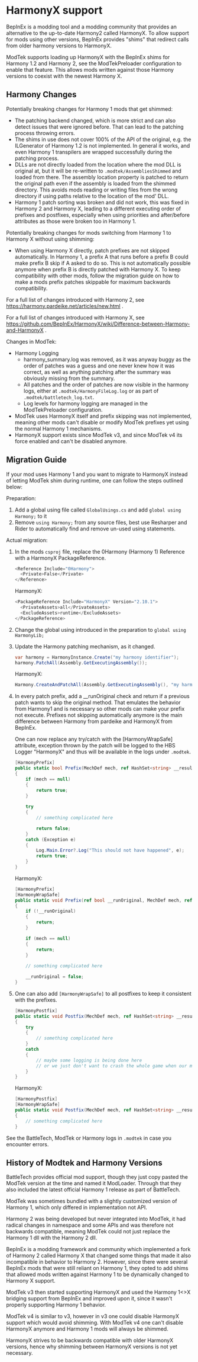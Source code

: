# HarmonyX support

BepInEx is a modding tool and a modding community that provides an alternative to the up-to-date Harmony2 called HarmonyX.
To allow support for mods using other versions, BepInEx provides "shims" that redirect calls from older harmony versions to HarmonyX.

ModTek supports loading up HarmonyX with the BepInEx shims for Harmony 1.2 and Harmony 2, see the ModTekPreloader configuration to enable that feature.
This allows mods written against those Harmony versions to coexist with the newest Harmony X.

## Harmony Changes

Potentially breaking changes for Harmony 1 mods that get shimmed:
- The patching backend changed, which is more strict and can also detect issues that were ignored before. That can lead to the patching process throwing errors.
- The shims in use does not cover 100% of the API of the original, e.g. the ILGenerator of Harmony 1.2 is not implemented. In general it works, and even Harmony 1 transpilers are wrapped successfully during the patching process.
- DLLs are not directly loaded from the location where the mod DLL is original at, but it will be re-written to `.modtek/AssembliesShimmed` and loaded from there. The assembly location property is patched to return the original path even if the assembly is loaded from the shimmed directory. This avoids mods reading or writing files from the wrong directory if using paths relative to the location of the mod' DLL.
- Harmony 1 patch sorting was broken and did not work, this was fixed in Harmony 2 and Harmony X, leading to a different executing order of prefixes and postfixes, especially when using priorities and after/before attributes as those were broken too in Harmony 1.

Potentially breaking changes for mods switching from Harmony 1 to Harmony X without using shimming:
- When using Harmony X directly, patch prefixes are not skipped automatically. In Harmony 1, a prefix A that runs before a prefix B could make prefix B skip if A asked to do so. This is not automatically possible anymore when prefix B is directly patched with Harmony X. To keep compatibility with other mods, follow the migration guide on how to make a mods prefix patches skippable for maximum backwards compatibility.

For a full list of changes introduced with Harmony 2, see https://harmony.pardeike.net/articles/new.html .

For a full list of changes introduced with Harmony X, see https://github.com/BepInEx/HarmonyX/wiki/Difference-between-Harmony-and-HarmonyX .

Changes in ModTek:
- Harmony Logging
  - harmony_summary.log was removed, as it was anyway buggy as the order of patches was a guess and one never knew how it was correct, as well as anything patching after the summary was obviously missing from the summary.
  - All patches and the order of patches are now visible in the harmony logs, either at `.modtek/HarmonyFileLog.log` or as part of `.modtek/battletech_log.txt`.
  - Log levels for harmony logging are managed in the ModTekPreloader configuration.
- ModTek uses HarmonyX itself and prefix skipping was not implemented, meaning other mods can't disable or modify ModTek prefixes yet using the normal Harmony 1 mechanisms.
- HarmonyX support exists since ModTek v3, and since ModTek v4 its force enabled and can't be disabled anymore.

## Migration Guide

If your mod uses Harmony 1 and you want to migrate to HarmonyX instead of letting ModTek shim during runtime, one can follow the steps outlined below:

Preparation:
1. Add a global using file called `GlobalUsings.cs` and add `global using Harmony;` to it
2. Remove `using Harmony;` from any source files, best use Resharper and Rider to automatically find and remove un-used using statements.

Actual migration:
1. In the mods `csproj` file, replace the 0Harmony (Harmony 1) Reference with a HarmonyX PackageReference.
    ```csharp
    <Reference Include="0Harmony">
      <Private>False</Private>
    </Reference>
    ```
    HarmonyX:
    ```csharp
    <PackageReference Include="HarmonyX" Version="2.10.1">
      <PrivateAssets>all</PrivateAssets>
      <ExcludeAssets>runtime</ExcludeAssets>
    </PackageReference>
    ```
2. Change the global using introduced in the preparation to `global using HarmonyLib;`
3. Update the Harmony patching mechanism, as it changed.
   ```csharp
   var harmony = HarmonyInstance.Create("my harmony identifier");
   harmony.PatchAll(Assembly.GetExecutingAssembly());
   ```
   HarmonyX:
   ```csharp
   Harmony.CreateAndPatchAll(Assembly.GetExecutingAssembly(), "my harmony identifier");
   ```
4. In every patch prefix, add a __runOriginal check and return if a previous patch wants to skip the original method.
   That emulates the behavior from Harmony1 and is necessary so other mods can make your prefix not execute.
   Prefixes not skipping automatically anymore is the main difference between Harmony from pardeike and HarmonyX from BepInEx.
   
   One can now replace any try/catch with the [HarmonyWrapSafe] attribute, exception thrown by the patch will be logged
   to the HBS Logger "HarmonyX" and thus will be available in the logs under `.modtek`.
   ```csharp
   [HarmonyPrefix]
   public static bool Prefix(MechDef mech, ref HashSet<string> __result)
   {
       if (mech == null)
       {
           return true;
       }
     
       try
       {
           // something complicated here
   
           return false;
       }
       catch (Exception e)
       {
           Log.Main.Error?.Log("This should not have happened", e);
           return true;
       }
   }
   ```
   HarmonyX:
   ```csharp
   [HarmonyPrefix]
   [HarmonyWrapSafe]
   public static void Prefix(ref bool __runOriginal, MechDef mech, ref HashSet<string> __result)
   {
       if (!__runOriginal)
       {
           return;
       }
   
       if (mech == null)
       {
           return;
       }
     
       // something complicated here
   
       __runOriginal = false;
   }
   ```
5. One can also add `[HarmonyWrapSafe]` to all postfixes to keep it consistent with the prefixes.
   ```csharp
   [HarmonyPostfix]
   public static void Postfix(MechDef mech, ref HashSet<string> __result)
   {
       try
       {
           // something complicated here
       }
       catch
       {
           // maybe some logging is being done here
           // or we just don't want to crash the whole game when our mod misbehaves
       }
   }
   ```
   HarmonyX:
   ```csharp
   [HarmonyPostfix]
   [HarmonyWrapSafe]
   public static void Postfix(MechDef mech, ref HashSet<string> __result)
   {
       // something complicated here
   }
   ```

See the BattleTech, ModTek or Harmony logs in `.modtek` in case you encounter errors.

## History of Modtek and Harmony Versions

BattleTech provides official mod support, though they just copy pasted the ModTek version at the time and named it ModLoader.
Through that they also included the latest official Harmony 1 release as part of BattleTech.

ModTek was sometimes bundled with a slightly customized version of Harmony 1, which only differed in implementation not API.

Harmony 2 was being developed but never integrated into ModTek, it had radical changes in namespace and some APIs and was therefore not backwards compatible, meaning ModTek could not
just replace the Harmony 1 dll with the Harmony 2 dll.

BepInEx is a modding framework and community which implemented a fork of Harmony 2 called Harmony X that changed some things that made it also incompatible in behavior to Harmony 2.
However, since there were several BepInEx mods that were still reliant on Harmony 1, they opted to add shims that allowed mods written against Harmony 1 to be dynamically changed to Harmony X support.

ModTek v3 then started supporting HarmonyX and used the Harmony 1<>X bridging support from BepInEx and improved upon it, since it wasn't properly supporting Harmony 1 behavior.

ModTek v4 is similar to v3, however in v3 one could disable HarmonyX support which would avoid shimming.
With ModTek v4 one can't disable HarmonyX anymore and Harmony 1 mods will always be shimmed.

HarmonyX strives to be backwards compatible with older HarmonyX versions, hence why shimming between HarmonyX versions is not yet necessary.
